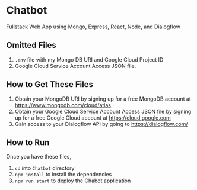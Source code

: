# Chatbot

Fullstack Web App using Mongo, Express, React, Node, and Dialogflow

## Omitted Files ##
1. `.env` file with my Mongo DB URI and Google Cloud Project ID
2. Google Cloud Service Account Access JSON file.

## How to Get These Files ##
1. Obtain your MongoDB URI by signing up for a free MongoDB account at https://www.mongodb.com/cloud/atlas
2. Obtain your Google Cloud Service Account Access JSON file by signing up for a free Google Cloud account at https://cloud.google.com
3. Gain access to your Dialogflow API by going to https://dialogflow.com/

## How to Run ##
Once you have these files,
1. `cd` into `Chatbot` directory
1. `npm install` to install the dependencies
2. `npm run start` to deploy the Chabot application
